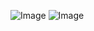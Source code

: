 ![Image](https://github.com/user-attachments/assets/73378e59-b67b-4520-b7fd-40d8a367b292)
![Image](https://github.com/user-attachments/assets/c6ec475f-cf74-471a-ac73-26b66de7367d)